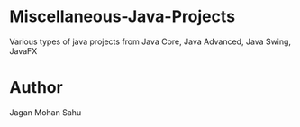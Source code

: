 # Miscellaneous-Java-Projects
Various types of java projects from Java Core, Java Advanced, Java Swing, JavaFX

# Author
Jagan Mohan Sahu
